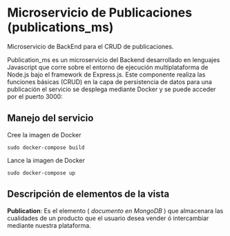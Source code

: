 # Microservicio de Publicaciones (publications_ms)

Microservicio de BackEnd para el CRUD de publicaciones.

Publication_ms es un microservicio del Backend desarrollado en lenguajes Javascript que corre sobre el entorno de ejecución multiplataforma de Node.js bajo el framework de Express.js.
Este componente realiza las funciones básicas (CRUD) en la capa de persistencia de datos para una publicación el servicio se desplega mediante Docker y se puede acceder por el puerto 3000:

## Manejo del servicio

Cree la imagen de Docker
```
sudo docker-compose build
```

Lance la imagen de Docker
```
sudo docker-compose up
```



## Descripción de elementos de la vista

**Publication**: Es el elemento ( _documento en MongoDB_ ) que almacenara las cualidades de un producto  que el usuario desea vender ó intercambiar mediante nuestra plataforma.
